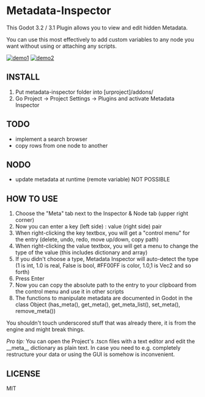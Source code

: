 Metadata-Inspector
==================

This Godot 3.2 / 3.1 Plugin allows you to view and edit hidden Metadata.

You can use this most effectively to add custom variables to any node you want without using or attaching any scripts.


[![demo1](delme/demo1.jpg)](#) [![demo2](delme/demo2.jpg)](#)

INSTALL
-------

1. Put metadata-inspector folder into [urproject]/addons/
2. Go Project -> Project Settings -> Plugins and activate Metadata Inspector

TODO
----
- implement a search browser
- copy rows from one node to another

NODO
----
- update metadata at runtime (remote variable) NOT POSSIBLE


HOW TO USE
----------

1. Choose the "Meta" tab next to the Inspector & Node tab (upper right corner)
2. Now you can enter a key (left side) : value (right side) pair 
3. When right-clicking the key textbox, you will get a "control menu" for the entry (delete, undo, redo, move up/down, copy path)
4. When right-clicking the value textbox, you will get a menu to change the type of the value (this includes dictionary and array)
5. If you didn't choose a type, Metadata Inspector will auto-detect the type (1 is int, 1.0 is real, False is bool, #FF00FF is color, 1.0,1 is Vec2 and so forth)
6. Press Enter
7. Now you can copy the absolute path to the entry to your clipboard from the control menu and use it in other scripts
8. The functions to manipulate metadata are documented in Godot in the class Object (has_meta(), get_meta(), get_meta_list(), set_meta(), remove_meta())

You shouldn't touch underscored stuff that was already there, it is from the engine and might break things.

*Pro tip:* You can open the Project's .tscn files with a text editor and edit the \_\_meta\_\_ dictionary as plain text. In case you need to e.g. completely restructure your data or using the GUI is somehow is inconvenient.

LICENSE
-------
MIT
